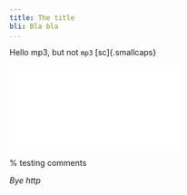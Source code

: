 ```yaml
---
title: The title
bli: Bla bla
...
```

Hello mp3, but not `mp3` [sc]{.smallcaps}

![bla](img/x.pdf)

% testing comments

_Bye http_
